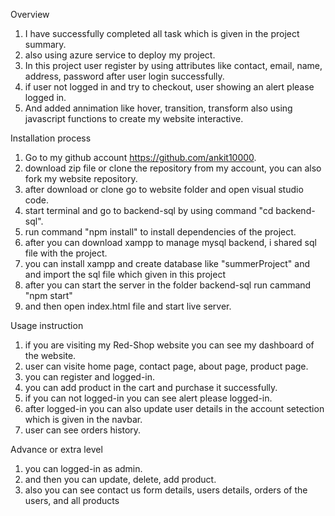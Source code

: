 Overview

1. I have successfully completed all task which is given in the project summary.
2. also using azure service to deploy my project.
3. In this project user register by using attributes like contact, email, name, address, password after user login successfully.
4. if user not logged in and try to checkout, user showing an alert please logged in.
5. And added annimation like hover, transition, transform also using javascript functions to create my website interactive.

Installation process

1. Go to my github account https://github.com/ankit10000.
2. download zip file or clone the repository from my account, you can also fork my website repository.
3. after download or clone go to website folder and open visual studio code.
4. start terminal and go to backend-sql by using command "cd backend-sql".
5. run command "npm install" to install dependencies of the project.
6. after you can download xampp to manage mysql backend, i shared sql file with the project.
7. you can install xampp and create database like "summerProject" and and import the sql file which given in this project
8. after you can start the server in the folder backend-sql run cammand "npm start"
9. and then open index.html file and start live server.

Usage instruction

1. if you are visiting my Red-Shop website you can see my dashboard of the website.
2. user can visite home page, contact page, about page, product page.
3. you can register and logged-in.
4. you can add product in the cart and purchase it successfully.
5. if you can not logged-in you can see alert please logged-in.
6. after logged-in you can also update user details in the account setection which is given in the navbar.
7. user can see orders history.

Advance or extra level

1. you can logged-in as admin.
2. and then you  can update, delete, add product.
3. also you can see contact us form details, users details, orders of the users, and all products
